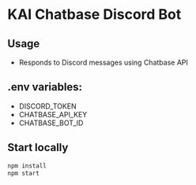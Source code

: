 # KAI Chatbase Discord Bot

## Usage
- Responds to Discord messages using Chatbase API

## .env variables:
- DISCORD_TOKEN
- CHATBASE_API_KEY
- CHATBASE_BOT_ID

## Start locally
```bash
npm install
npm start

